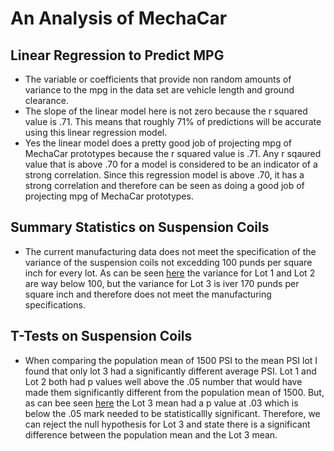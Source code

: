 # An Analysis of MechaCar

## Linear Regression to Predict MPG
- The variable or coefficients that provide non random amounts of variance to the mpg in the data set are vehicle length and ground clearance.
- The slope of the linear model here is not zero because the r squared value is .71. This means that roughly 71% of predictions will be accurate using this linear regression model.
- Yes the linear model does a pretty good job of projecting mpg of MechaCar prototypes because the r squared value is .71. Any r sqaured value that is above .70 for a model is considered to be an indicator of a strong correlation. Since this regression model is above .70, it has a strong correlation and therefore can be seen as doing a good job of projecting mpg of MechaCar prototypes. 

## Summary Statistics on Suspension Coils
-  The current manufacturing data does not meet the specification of the variance of the suspension coils not excedding 100 punds per square inch for every lot. As can be seen [here](https://github.com/jmerenstein/MechaCar_Statistical_Analysis/blob/main/lot_summary.png) the variance for Lot 1 and Lot 2 are way below 100, but the variance for Lot 3 is iver 170 punds per square inch and therefore does not meet the manufacturing specifications. 

## T-Tests on Suspension Coils
- When comparing the population mean of 1500 PSI to the mean PSI lot I found that only lot 3 had a significantly different average PSI. Lot 1 and Lot 2 both had p values well above the .05 number that would have made them significantly different from the population mean of 1500. But, as can bee seen [here](https://github.com/jmerenstein/MechaCar_Statistical_Analysis/blob/main/Lot3_Ttest.png) the Lot 3 mean had a p value at .03 which is below the .05 mark needed to be statisticallly significant. Therefore, we can reject the null hypothesis for Lot 3 and state there is a significant difference between the population mean and the Lot 3 mean.


